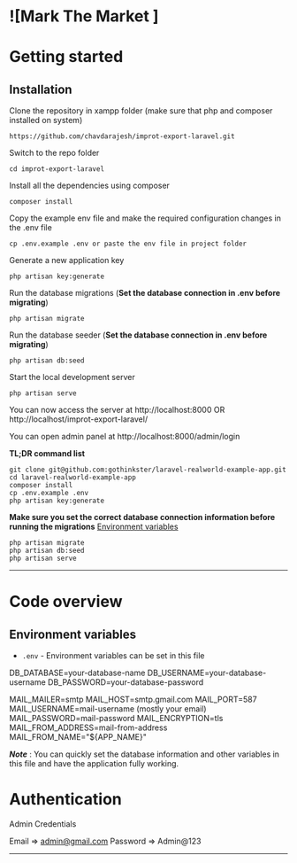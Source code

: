 # ![Mark The Market ]

# Getting started

## Installation

Clone the repository in xampp folder (make sure that php and composer installed on system)

    https://github.com/chavdarajesh/improt-export-laravel.git

Switch to the repo folder

    cd improt-export-laravel

Install all the dependencies using composer

    composer install

Copy the example env file and make the required configuration changes in the .env file

    cp .env.example .env or paste the env file in project folder

Generate a new application key

    php artisan key:generate

Run the database migrations (**Set the database connection in .env before migrating**)

    php artisan migrate

Run the database seeder (**Set the database connection in .env before migrating**)

    php artisan db:seed

Start the local development server

    php artisan serve

You can now access the server at http://localhost:8000 OR http://localhost/improt-export-laravel/

You can open admin panel at http://localhost:8000/admin/login

**TL;DR command list**

    git clone git@github.com:gothinkster/laravel-realworld-example-app.git
    cd laravel-realworld-example-app
    composer install
    cp .env.example .env
    php artisan key:generate

**Make sure you set the correct database connection information before running the migrations** [Environment variables](#environment-variables)

    php artisan migrate
    php artisan db:seed
    php artisan serve

---

# Code overview

## Environment variables

-   `.env` - Environment variables can be set in this file

DB_DATABASE=your-database-name
DB_USERNAME=your-database-username
DB_PASSWORD=your-database-password

<!-- Using  Gamil -->

MAIL_MAILER=smtp
MAIL_HOST=smtp.gmail.com
MAIL_PORT=587
MAIL_USERNAME=mail-username (mostly your email)
MAIL_PASSWORD=mail-password
MAIL_ENCRYPTION=tls
MAIL_FROM_ADDRESS=mail-from-address
MAIL_FROM_NAME="${APP_NAME}"

**_Note_** : You can quickly set the database information and other variables in this file and have the application fully working.

# Authentication

Admin Credentials

Email => admin@gmail.com
Password => Admin@123

---
